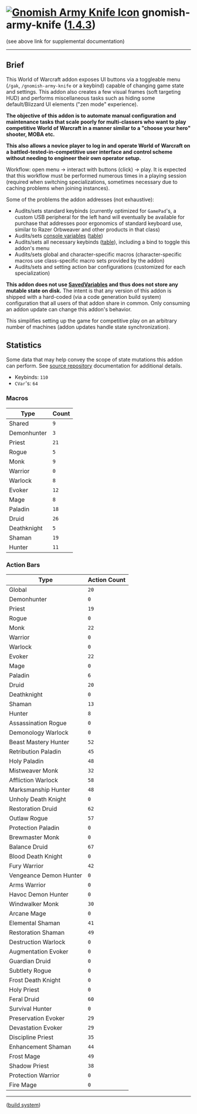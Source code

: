 <!--
    =====================================
    generator=datazen
    version=3.2.0
    hash=bc8c50f9d11a412a8ad71551aff43b89
    =====================================
-->

# [![Gnomish Army Knife Icon](https://wow.zamimg.com/images/wow/icons/large/inv_misc_enggizmos_swissarmy.jpg)](https://www.wowhead.com/item=40772/gnomish-army-knife) gnomish-army-knife ([1.4.3](https://github.com/vkottler/gak-lua))

(see above link for supplemental documentation)

---

## Brief

This World of Warcraft addon exposes UI buttons via a toggleable menu
(`/gak`, `/gnomish-army-knife` or a keybind) capable of changing game state and
settings. This addon also creates a few visual frames (soft targeting HUD)
and performs miscellaneous tasks such as hiding some default/Blizzard UI
elements ("zen mode" experience).

**The objective of this addon is to automate manual configuration and
maintenance tasks that scale poorly for multi-classers who want to play
competitive World of Warcraft in a manner similar to a "choose your hero"
shooter, MOBA etc.**

**This also allows a novice player to log in and operate World of Warcraft on
a battled-tested-in-competitive user interface and control scheme without
needing to engineer their own operator setup.**

Workflow: open menu -> interact with buttons (click) -> play. It is expected
that this workflow must be performed numerous times in a playing session
(required when switching specializations, sometimes necessary due to caching
problems when joining instances).

Some of the problems the addon addresses (not exhaustive):

* Audits/sets standard keybinds (currently optimized for `GamePad`'s, a custom
USB peripheral for the left hand will eventually be available for purchase that
addresses poor ergonomics of standard keyboard use, similar to Razer Orbweaver
and other products in that class)
* Audits/sets [console variables](https://wowpedia.fandom.com/wiki/Console_variables) ([table](https://github.com/vkottler/gak-lua?tab=readme-ov-file#cvars))
* Audits/sets all necessary keybinds ([table](https://github.com/vkottler/gak-lua?tab=readme-ov-file#keybinds)), including a bind to toggle this addon's menu
* Audits/sets global and character-specific macros (character-specific macros use class-specific macro sets provided by the addon)
* Audits/sets and setting action bar configurations (customized for each specialization)

**This addon does not use
[SavedVariables](https://wowwiki-archive.fandom.com/wiki/SavedVariables) and
thus does not store any mutable state on disk.** The intent is that any version
of this addon is shipped with a hard-coded (via a code generation build system)
configuration that all users of that addon share in common. Only consuming an
addon update can change this addon's behavior.

This simplifies setting up the game for competitive play on an arbitrary number
of machines (addon updates handle state synchronization).

## Statistics

Some data that may help convey the scope of state mutations this addon can
perform. See [source repository](https://github.com/vkottler/gak-lua)
documentation for additional details.

* Keybinds: `110`
* `CVar`'s: `64`

### Macros

Type | Count
-----|------
Shared | `9`
Demonhunter | `3`
Priest | `21`
Rogue | `5`
Monk | `9`
Warrior | `0`
Warlock | `8`
Evoker | `12`
Mage | `8`
Paladin | `18`
Druid | `26`
Deathknight | `5`
Shaman | `19`
Hunter | `11`

### Action Bars

Type | Action Count
-----|-------------
Global | `20`
Demonhunter | `0`
Priest | `19`
Rogue | `0`
Monk | `22`
Warrior | `0`
Warlock | `0`
Evoker | `22`
Mage | `0`
Paladin | `6`
Druid | `20`
Deathknight | `0`
Shaman | `13`
Hunter | `8`
Assassination Rogue | `0`
Demonology Warlock | `0`
Beast Mastery Hunter | `52`
Retribution Paladin | `45`
Holy Paladin | `48`
Mistweaver Monk | `32`
Affliction Warlock | `58`
Marksmanship Hunter | `48`
Unholy Death Knight | `0`
Restoration Druid | `62`
Outlaw Rogue | `57`
Protection Paladin | `0`
Brewmaster Monk | `0`
Balance Druid | `67`
Blood Death Knight | `0`
Fury Warrior | `42`
Vengeance Demon Hunter | `0`
Arms Warrior | `0`
Havoc Demon Hunter | `0`
Windwalker Monk | `30`
Arcane Mage | `0`
Elemental Shaman | `41`
Restoration Shaman | `49`
Destruction Warlock | `0`
Augmentation Evoker | `0`
Guardian Druid | `0`
Subtlety Rogue | `0`
Frost Death Knight | `0`
Holy Priest | `0`
Feral Druid | `60`
Survival Hunter | `0`
Preservation Evoker | `29`
Devastation Evoker | `29`
Discipline Priest | `35`
Enhancement Shaman | `44`
Frost Mage | `49`
Shadow Priest | `38`
Protection Warrior | `0`
Fire Mage | `0`

---

([build system](https://github.com/vkottler/gnomish-army-knife))
